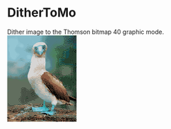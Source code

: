 # DitherToMo
Dither image to the Thomson bitmap 40 graphic mode.
<img src="images/thomsonReprocessed.gif">
